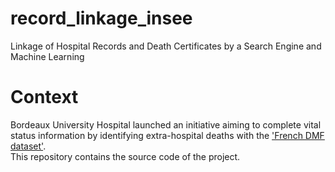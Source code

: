 # record_linkage_insee
Linkage of Hospital Records and Death Certificates by a Search Engine and Machine Learning

# Context
Bordeaux University Hospital launched an initiative aiming to complete vital status information by identifying extra-hospital deaths with the ['French DMF dataset'](https://www.data.gouv.fr/en/datasets/fichier-des-personnes-decedees/).  
This repository contains the source code of the project. 
